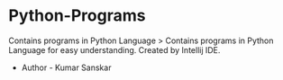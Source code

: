 # Python-Programs
Contains programs in Python Language >
Contains programs in Python Language for easy understanding.
Created by Intellij IDE.
* Author - Kumar Sanskar
